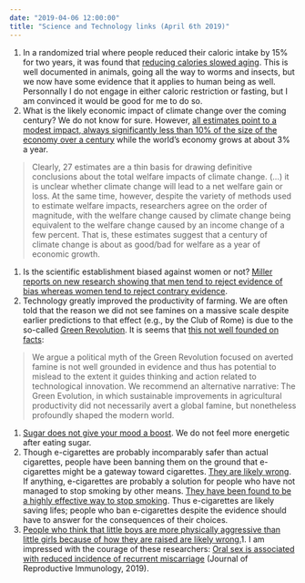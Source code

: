 ```yaml
---
date: "2019-04-06 12:00:00"
title: "Science and Technology links (April 6th 2019)"
---
```




1. In a randomized trial where people reduced their caloric intake by 15% for two years, it was found that [reducing calories slowed aging](https://www.cell.com/cell-metabolism/fulltext/S1550-4131(18)30130-X). This is well documented in animals, going all the way to worms and insects, but we now have some evidence that it applies to human being as well. Personnally I do not engage in either caloric restriction or fasting, but I am convinced it would be good for me to do so.
1. What is the likely economic impact of climate change over the coming century? We do not know for sure. However, [all estimates point to a modest impact, always significantly less than 10% of the size of the economy over a century](https://academic.oup.com/reep/article/12/1/4/4804315) while the world&rsquo;s economy grows at about 3% a year.<br/>

> Clearly, 27 estimates are a thin basis for drawing definitive conclusions about the total welfare impacts of climate change. (&hellip;) it is unclear whether climate change will lead to a net welfare gain or loss. At the same time, however, despite the variety of methods used to estimate welfare impacts, researchers agree on the order of magnitude, with the welfare change caused by climate change being equivalent to the welfare change caused by an income change of a few percent. That is, these estimates suggest that a century of climate change is about as good/bad for welfare as a year of economic growth.

1. Is the scientific establishment biased against women or not? [Miller reports on new research showing that men tend to reject evidence of bias whereas women tend to reject contrary evidence](https://theconversation.com/men-and-women-biased-about-studies-of-stem-gender-bias-in-opposite-directions-48924).
1. Technology greatly improved the productivity of farming. We are often told that the reason we did not see famines on a massive scale despite earlier predictions to that effect (e.g., by the Club of Rome) is due to the so-called [Green Revolution](https://en.m.wikipedia.org/wiki/Green_Revolution). It is seems that [this not well founded on facts](https://link.springer.com/article/10.1007/s11024-019-09372-7):<br/>

>We argue a political myth of the Green Revolution focused on averted famine is not well grounded in evidence and thus has potential to mislead to the extent it guides thinking and action related to technological innovation. We recommend an alternative narrative: The Green Evolution, in which sustainable improvements in agricultural productivity did not necessarily avert a global famine, but nonetheless profoundly shaped the modern world.
1. [Sugar does not give your mood a boost](https://www.sciencedirect.com/science/article/pii/S0149763418309175). We do not feel more energetic after eating sugar.
1. Though e-cigarettes are probably incomparably safer than actual cigarettes, people have been banning them on the ground that e-cigarettes might be a gateway toward cigarettes. [They are likely wrong](https://www.theguardian.com/society/2019/apr/01/e-cigarettes-do-not-normalise-smoking-for-young-people-study). If anything, e-cigarettes are probably a solution for people who have not managed to stop smoking by other means. [They have been found to be a highly effective way to stop smoking](https://www.cbc.ca/news/health/e-cigarettes-nicotine-1.4999431). Thus e-cigarettes are likely saving lifes; people who ban e-cigarettes despite the evidence should have to answer for the consequences of their choices.
1. [People who think that little boys are more physically aggressive than little girls because of how they are raised are likely wrong.](https://onlinelibrary.wiley.com/doi/pdf/10.1002/ab.21799)1. I am impressed with the courage of these researchers: [Oral sex is associated with reduced incidence of recurrent miscarriage](https://www.sciencedirect.com/science/article/pii/S0165037818302183) (Journal of Reproductive Immunology, 2019).


